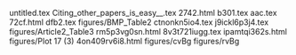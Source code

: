 untitled.tex
Citing_other_papers_is_easy__.tex
2742.html
b301.tex
aac.tex
72cf.html
dfb2.tex
figures/BMP_Table2
ctnonkn5io4.tex
j9ickl6p3j4.tex
figures/Article2_Table3
rm5p3vg0sn.html
8v3t721iugg.tex
ipamtqi362s.html
figures/Plot 17 (3)
4on409rv6i8.html
figures/cvBg
figures/rvBg